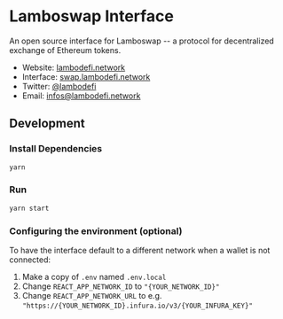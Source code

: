 # Lamboswap Interface

An open source interface for Lamboswap -- a protocol for decentralized exchange of Ethereum tokens.

- Website: [lambodefi.network](https://www.lambodefi.network/)
- Interface: [swap.lambodefi.network](https://swap.lambodefi.network/)
- Twitter: [@lambodefi](https://twitter.com/lambodefi)
- Email: [infos@lambodefi.network](mailto:infos@lambodefi.network)

## Development

### Install Dependencies

```bash
yarn
```

### Run

```bash
yarn start
```

### Configuring the environment (optional)

To have the interface default to a different network when a wallet is not connected:

1. Make a copy of `.env` named `.env.local`
2. Change `REACT_APP_NETWORK_ID` to `"{YOUR_NETWORK_ID}"`
3. Change `REACT_APP_NETWORK_URL` to e.g. `"https://{YOUR_NETWORK_ID}.infura.io/v3/{YOUR_INFURA_KEY}"` 




